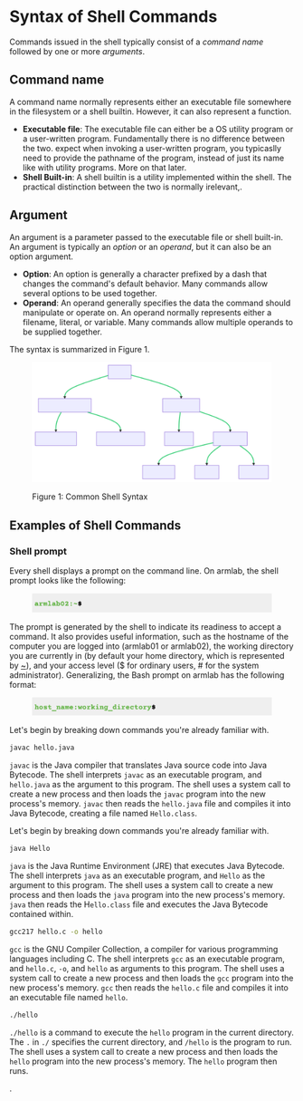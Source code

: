 # Syntax of Shell Commands

Commands issued in the shell typically consist of a _command name_ followed by one or more _arguments_.&#x20;

## **Command name**

A command name normally represents either an executable file somewhere in the filesystem or a shell builtin. However, it can also represent a function.&#x20;

* **Executable file**: The executable file can either be a OS utility program or a user-written program. Fundamentally there is no difference between the two. expect when invoking a user-written program, you typicaslly need to provide the pathname of the program, instead of just its name like with utility programs. More on that later.&#x20;
* **Shell Built-in**: A shell builtin is a utility implemented within the shell. The practical distinction between the two is normally irelevant,.

## **Argument**

An argument is a parameter passed to the executable file or shell built-in.  An argument is typically an _option_ or an _operand_, but it can also be an option argument.&#x20;

* **Option**: An option is generally a character prefixed by a dash that changes the command's default behavior. Many commands allow several options to be used together.&#x20;
* **Operand**: An operand generally specifies the data the command should manipulate or operate on. An operand normally represents either a filename, literal, or variable. Many commands allow multiple operands to be supplied together.&#x20;

The syntax is summarized in Figure 1.&#x20;

<figure><img src="../../.gitbook/assets/new tree.svg" alt="" width="450"><figcaption><p>Figure 1: Common Shell Syntax</p></figcaption></figure>



## Examples of Shell Commands&#x20;

###

###

### Shell prompt

Every shell displays a prompt on the command line. On armlab, the shell prompt looks like the following:

<figure><img src="../../.gitbook/assets/Screenshot 2023-04-25 at 3.08.46 PM.png" alt=""><figcaption></figcaption></figure>

The prompt is generated by the shell to indicate its readiness to accept a command. It also provides useful information, such as the hostname of the computer you are logged into (armlab01 or armlab02), the working directory you are currently in (by default your home directory, which is represented by [\~](../../bash/useful-command-line-features.md#tilde-expansion)), and your access level ($ for ordinary users, # for the system administrator). Generalizing, the Bash prompt on armlab has the following format:&#x20;

<figure><img src="../../.gitbook/assets/Screenshot 2023-04-25 at 3.08.28 PM.png" alt=""><figcaption></figcaption></figure>



Let's begin by breaking down commands you're already familiar with.&#x20;

```bash
javac hello.java
```

`javac` is the Java compiler that translates Java source code into Java Bytecode. The shell interprets `javac` as an executable program, and `hello.java` as the argument to this program. The shell uses a system call to create a new process and then loads the `javac` program into the new process's memory. `javac` then reads the `hello.java` file and compiles it into Java Bytecode, creating a file named `Hello.class`.

Let's begin by breaking down commands you're already familiar with.&#x20;

```bash
java Hello 
```

`java` is the Java Runtime Environment (JRE) that executes Java Bytecode. The shell interprets `java` as an executable program, and `Hello` as the argument to this program. The shell uses a system call to create a new process and then loads the `java` program into the new process's memory. `java` then reads the H`ello.class` file and executes the Java Bytecode contained within.

```bash
gcc217 hello.c -o hello
```

`gcc` is the GNU Compiler Collection, a compiler for various programming languages including C. The shell interprets `gcc` as an executable program, and `hello.c`, `-o`, and `hello` as arguments to this program. The shell uses a system call to create a new process and then loads the `gcc` program into the new process's memory. `gcc` then reads the `hello.c` file and compiles it into an executable file named `hello`.

```bash
./hello
```

`./hello` is a command to execute the `hello` program in the current directory. The `.` in `./` specifies the current directory, and `/hello` is the program to run. The shell uses a system call to create a new process and then loads the `hello` program into the new process's memory. The `hello` program then runs.

.
